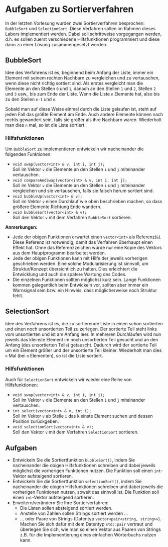 # Aufgaben zu Sortierverfahren

In der letzten Vorlesung wurden zwei Sortierverfahren besprochen: `BubbleSort` und `SelectionSort`. Diese Verfahren sollen im Rahmen dieses Labors implementiert werden. Dabei soll schrittweise vorgegangen werden, d.h. es sollen zuerst verschiedene Hilfsfunktionen programmiert und diese dann zu einer Lösung zusammengesetzt werden.

## BubbleSort

Idee des Verfahrens ist es, beginnend beim Anfang der Liste, immer ein Element mit seinem rechten Nachbarn zu vergleichen und zu vertauschen, wenn diese nicht richtig sortiert sind. Als erstes vergleicht man die Elemente an den Stellen `0` und `1`, danach an den Stellen `1` und `2`, Stellen `2` und `3` usw., bis zum Ende der Liste. Wenn die Liste `n` Elemente hat, also bis zu den Stellen `n-1` und `n`.

Sobald man auf diese Weise einmal durch die Liste gelaufen ist, steht auf jeden Fall das größte Element am Ende. Auch andere Elemente können nach rechts gewandert sein, falls sie größer als ihre Nachbarn waren. Wiederholt man dies `n` mal, so ist die Liste sortiert.

### Hilfsfunktionen
Um `BubbleSort` zu implementieren entwickeln wir nacheinander die folgenden Funktionen.

- `void swap(vector<int> & v, int i, int j);`  
  Soll im Vektor `v` die Elemente an den Stellen `i` und `j` miteinander vertauschen.
- `void compareAndSwap(vector<int> & v, int i, int j);`  
  Soll im Vektor `v` die Elemente an den Stellen `i` und `j` miteinander vergleichen und sie vertauschen, falls sie falsch herum sortiert sind. 
- `void bubbleUp(vector<int> & v);`  
  Soll im Vektor `v` einen Durchlauf wie oben beschrieben machen, so dass größere Elemente Richtung Ende wandern.
- `void bubbleSort(vector<int> & v);`  
  Soll den Vektor `v` mit dem Verfahren `BubbleSort` sortieren.

**Anmerkungen:**

- Jede der obigen Funktionen erwartet einen `vector<int>` als Referenz(`&`). Diese Referenz ist notwendig, damit das Verfahren überhaupt einen Effekt hat. Ohne das Referenzzeichen würde nur eine Kopie des Vektors aus dem Hauptprogramm bearbeitet werden.
- Jede der obigen Funktionen kann mit Hilfe der jeweils vorherigen geschrieben werden.
Eine solche Modularisierung ist sinnvoll, um Struktur/Konzept übersichtlich zu halten. Dies erleichtert die Entwicklung und auch die spätere Wartung des Codes.
- Die einzelnen Funktionen sollten möglichst kurz sein. Lange Funktionen kommen gelegentlich beim Entwickeln vor, sollten aber immer ein Warnsignal sein bzw. ein Hinweis, dass möglicherweise noch Struktur fehlt.


## SelectionSort

Idee des Verfahrens ist es, die zu sortierende Liste in einen schon sortierten und einen noch unsortierten Teil zu zerlegen.
Der sortierte Teil steht links vom unsortierten und ist am Anfang leer.
In mehreren Durchläufen wird nun jeweils das kleinste Element im noch unsortierten Teil gesucht und an den Anfang (des unsortierten Teils) getauscht.
Dadurch wird der sortierte Teil um ein Element größer und der unsortierte Teil kleiner.
Wiederholt man dies `n` Mal (bei `n` Elementen), so ist die Liste sortiert.

### Hilfsfunktionen
Auch für `SelectionSort` entwickeln wir wieder eine Reihe von Hilfsfunktionen:

- `void swap(vector<int> & v, int i, int j);`  
  Soll im Vektor `v` die Elemente an den Stellen `i` und `j` miteinander vertauschen.
- `int select(vector<int> & v, int i);`  
  Soll im Vektor `v` ab Stelle `i` das kleinste Element suchen und dessen Position zurückgeben.
- `void selectionSort(vector<int> & v);`  
  Soll den Vektor `v` mit dem Verfahren `SelectionSort` sortieren.
  
## Aufgaben

- Entwickeln Sie die Sortiertfunktion `bubbleSort()`, indem Sie nacheinander die obigen Hilfsfunktionen schreiben und dabei jeweils möglichst die vorherigen Funktionen nutzen.
Die Funktion soll einen `int`-Vektor aufsteigend sortieren.
- Entwickeln Sie die Sortiertfunktion `selectionSort()`, indem Sie nacheinander die obigen Hilfsfunktionen schreiben und dabei jeweils die vorherigen Funktionen nutzen, soweit das sinnvoll ist.
Die Funktion soll einen `int`-Vektor aufsteigend sortieren.
- Erweitern/verändern Sie Ihre Sortierverfahren:
  - Die Listen sollen absteigend sortiert werden.
  - Anstelle von Zahlen sollen Strings sortiert werden ...
  - ... oder Paare von Strings (Datentyp `vector<pair<string, string>>`).  
    Machen Sie sich dafür mit dem Datentyp `std::pair` vertraut und überlegen Sie sich,
    wie man so einen Vektor aus Paaren von Strings z.B. für die Implementierung eines 
    einfachen Wörterbuchs nutzen kann.